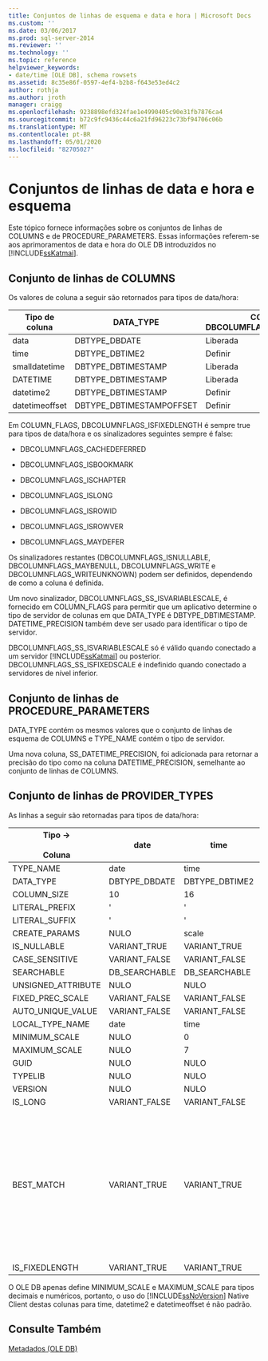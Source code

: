 ```yaml
---
title: Conjuntos de linhas de esquema e data e hora | Microsoft Docs
ms.custom: ''
ms.date: 03/06/2017
ms.prod: sql-server-2014
ms.reviewer: ''
ms.technology: ''
ms.topic: reference
helpviewer_keywords:
- date/time [OLE DB], schema rowsets
ms.assetid: 8c35e86f-0597-4ef4-b2b8-f643e53ed4c2
author: rothja
ms.author: jroth
manager: craigg
ms.openlocfilehash: 9238898efd324fae1e4990405c90e31fb7876ca4
ms.sourcegitcommit: b72c9fc9436c44c6a21fd96223c73bf94706c06b
ms.translationtype: MT
ms.contentlocale: pt-BR
ms.lasthandoff: 05/01/2020
ms.locfileid: "82705027"
---
```

# <a name="date-and-time-and-schema-rowsets"></a>Conjuntos de linhas de data e hora e esquema
  Este tópico fornece informações sobre os conjuntos de linhas de COLUMNS e de PROCEDURE_PARAMETERS. Essas informações referem-se aos aprimoramentos de data e hora do OLE DB introduzidos no [!INCLUDE[ssKatmai](../../includes/sskatmai-md.md)].  
  
## <a name="columns-rowset"></a>Conjunto de linhas de COLUMNS  
 Os valores de coluna a seguir são retornados para tipos de data/hora:  
  
|Tipo de coluna|DATA_TYPE|COLUMN_FLAGS, DBCOLUMFLAGS_SS_ISVARIABLESCALE|DATETIME_PRECISION|  
|-----------------|----------------|------------------------------------------------------|-------------------------|  
|data|DBTYPE_DBDATE|Liberada|0|  
|time|DBTYPE_DBTIME2|Definir|0..7|  
|smalldatetime|DBTYPE_DBTIMESTAMP|Liberada|0|  
|DATETIME|DBTYPE_DBTIMESTAMP|Liberada|3|  
|datetime2|DBTYPE_DBTIMESTAMP|Definir|0..7|  
|datetimeoffset|DBTYPE_DBTIMESTAMPOFFSET|Definir|0..7|  
  
 Em COLUMN_FLAGS, DBCOLUMNFLAGS_ISFIXEDLENGTH é sempre true para tipos de data/hora e os sinalizadores seguintes sempre é false:  
  
-   DBCOLUMNFLAGS_CACHEDEFERRED  
  
-   DBCOLUMNFLAGS_ISBOOKMARK  
  
-   DBCOLUMNFLAGS_ISCHAPTER  
  
-   DBCOLUMNFLAGS_ISLONG  
  
-   DBCOLUMNFLAGS_ISROWID  
  
-   DBCOLUMNFLAGS_ISROWVER  
  
-   DBCOLUMNFLAGS_MAYDEFER  
  
 Os sinalizadores restantes (DBCOLUMNFLAGS_ISNULLABLE, DBCOLUMNFLAGS_MAYBENULL, DBCOLUMNFLAGS_WRITE e DBCOLUMNFLAGS_WRITEUNKNOWN) podem ser definidos, dependendo de como a coluna é definida.  
  
 Um novo sinalizador, DBCOLUMNFLAGS_SS_ISVARIABLESCALE, é fornecido em COLUMN_FLAGS para permitir que um aplicativo determine o tipo de servidor de colunas em que DATA_TYPE é DBTYPE_DBTIMESTAMP. DATETIME_PRECISION também deve ser usado para identificar o tipo de servidor.  
  
 DBCOLUMNFLAGS_SS_ISVARIABLESCALE só é válido quando conectado a um servidor [!INCLUDE[ssKatmai](../../includes/sskatmai-md.md)] ou posterior. DBCOLUMNFLAGS_SS_ISFIXEDSCALE é indefinido quando conectado a servidores de nível inferior.  
  
## <a name="procedure_parameters-rowset"></a>Conjunto de linhas de PROCEDURE_PARAMETERS  
 DATA_TYPE contém os mesmos valores que o conjunto de linhas de esquema de COLUMNS e TYPE_NAME contém o tipo de servidor.  
  
 Uma nova coluna, SS_DATETIME_PRECISION, foi adicionada para retornar a precisão do tipo como na coluna DATETIME_PRECISION, semelhante ao conjunto de linhas de COLUMNS.  
  
## <a name="provider_types-rowset"></a>Conjunto de linhas de PROVIDER_TYPES  
 As linhas a seguir são retornadas para tipos de data/hora:  
  
|Tipo -><br /><br /> Coluna|date|time|smalldatetime|DATETIME|datetime2|datetimeoffset|  
|--------------------------|----------|----------|-------------------|--------------|---------------|--------------------|  
|TYPE_NAME|date|time|smalldatetime|DATETIME|datetime2|datetimeoffset|  
|DATA_TYPE|DBTYPE_DBDATE|DBTYPE_DBTIME2|DBTYPE_DBTIMESTAMP|DBTYPE_DBTIMESTAMP|DBTYPE_DBTIMESTAMP|DBTYPE_DBTIMESTAMPOFFSET|  
|COLUMN_SIZE|10|16|16|23|27|34|  
|LITERAL_PREFIX|'|'|'|'|'|'|  
|LITERAL_SUFFIX|'|'|'|'|'|'|  
|CREATE_PARAMS|NULO|scale|NULO|NULO|scale|scale|  
|IS_NULLABLE|VARIANT_TRUE|VARIANT_TRUE|VARIANT_TRUE|VARIANT_TRUE|VARIANT_TRUE|VARIANT_TRUE|  
|CASE_SENSITIVE|VARIANT_FALSE|VARIANT_FALSE|VARIANT_FALSE|VARIANT_FALSE|VARIANT_FALSE|VARIANT_FALSE|  
|SEARCHABLE|DB_SEARCHABLE|DB_SEARCHABLE|DB_SEARCHABLE|DB_SEARCHABLE|DB_SEARCHABLE|DB_SEARCHABLE|  
|UNSIGNED_ATTRIBUTE|NULO|NULO|NULO|NULO|NULO|NULO|  
|FIXED_PREC_SCALE|VARIANT_FALSE|VARIANT_FALSE|VARIANT_FALSE|VARIANT_FALSE|VARIANT_FALSE|VARIANT_FALSE|  
|AUTO_UNIQUE_VALUE|VARIANT_FALSE|VARIANT_FALSE|VARIANT_FALSE|VARIANT_FALSE|VARIANT_FALSE|VARIANT_FALSE|  
|LOCAL_TYPE_NAME|date|time|smalldatetime|DATETIME|datetime2|datetimeoffset|  
|MINIMUM_SCALE|NULO|0|NULO|NULO|0|0|  
|MAXIMUM_SCALE|NULO|7|NULO|NULO|7|7|  
|GUID|NULO|NULO|NULO|NULO|NULO|NULO|  
|TYPELIB|NULO|NULO|NULO|NULO|NULO|NULO|  
|VERSION|NULO|NULO|NULO|NULO|NULO|NULO|  
|IS_LONG|VARIANT_FALSE|VARIANT_FALSE|VARIANT_FALSE|VARIANT_FALSE|VARIANT_FALSE|VARIANT_FALSE|  
|BEST_MATCH|VARIANT_TRUE|VARIANT_TRUE|VARIANT_TRUE|VARIANT_TRUE a menos que uma das condições a seguir seja verdadeira:<br /><br /> -O cliente está conectado a um servidor de nível inferior.<br />-A propriedade de conexão de compatibilidade de tipo de dados especifica um nível de compatibilidade igual a 80.|VARIANT_TRUE a menos que uma das condições a seguir seja verdadeira:<br /><br /> -O cliente está conectado a um servidor de nível inferior.<br />-A propriedade de conexão de compatibilidade de tipo de dados especifica um nível de compatibilidade igual a 80.|VARIANT_TRUE|  
|IS_FIXEDLENGTH|VARIANT_TRUE|VARIANT_TRUE|VARIANT_TRUE|VARIANT_TRUE|VARIANT_TRUE|VARIANT_TRUE|  
  
 O OLE DB apenas define MINIMUM_SCALE e MAXIMUM_SCALE para tipos decimais e numéricos, portanto, o uso do [!INCLUDE[ssNoVersion](../../includes/ssnoversion-md.md)] Native Client destas colunas para time, datetime2 e datetimeoffset é não padrão.  
  
## <a name="see-also"></a>Consulte Também  
 [Metadados &#40;OLE DB&#41;](../../database-engine/dev-guide/metadata-ole-db.md)  
  
  
